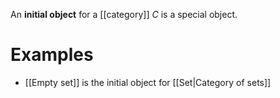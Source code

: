 An **initial object** for a [[category]] $C$ is a special object.

# Examples

* [[Empty set]] is the initial object for [[Set|Category of sets]]